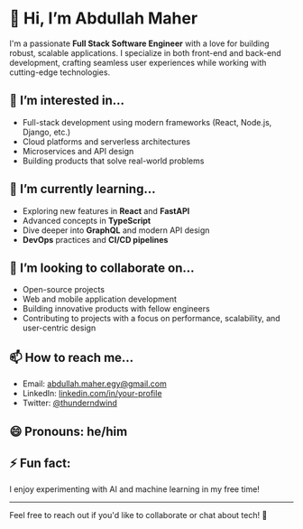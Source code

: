 # 👋 Hi, I’m Abdullah Maher

I'm a passionate **Full Stack Software Engineer** with a love for building robust, scalable applications. I specialize in both front-end and back-end development, crafting seamless user experiences while working with cutting-edge technologies.

## 👀 I’m interested in...
- Full-stack development using modern frameworks (React, Node.js, Django, etc.)
- Cloud platforms and serverless architectures
- Microservices and API design
- Building products that solve real-world problems

## 🌱 I’m currently learning...
- Exploring new features in **React** and **FastAPI**
- Advanced concepts in **TypeScript**
- Dive deeper into **GraphQL** and modern API design
- **DevOps** practices and **CI/CD pipelines**

## 💞️ I’m looking to collaborate on...
- Open-source projects
- Web and mobile application development
- Building innovative products with fellow engineers
- Contributing to projects with a focus on performance, scalability, and user-centric design

## 📫 How to reach me...
- Email: abdullah.maher.egy@gmail.com
- LinkedIn: [linkedin.com/in/your-profile](https://www.linkedin.com/in/your-profile)
- Twitter: [@thunderndwind](https://twitter.com/thunderndwind)

## 😄 Pronouns: he/him

## ⚡ Fun fact: 
I enjoy experimenting with AI and machine learning in my free time!

---
Feel free to reach out if you'd like to collaborate or chat about tech! 🚀
